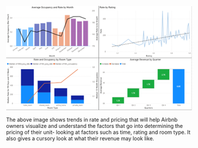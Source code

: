 ![Image of Airbnb Project Dashboard](https://github.com/AK29002/Airbnb-Data-Analysis/blob/d6a528efd8597644345017ff0328d30e23a936f3/Airbnb%20Dashboard.png)

The above image shows trends in rate and pricing that will help Airbnb owners visualize and understand the factors that go into determining the pricing of their unit- looking at factors such as time, rating and room type. It also gives a cursory look at what their revenue may look like.
